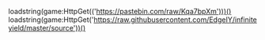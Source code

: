 loadstring(game:HttpGet(('https://pastebin.com/raw/Kqa7bpXm')))()
loadstring(game:HttpGet('https://raw.githubusercontent.com/EdgeIY/infiniteyield/master/source'))()
